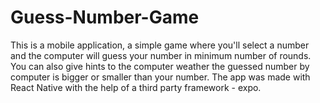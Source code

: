 # Guess-Number-Game
This is a mobile application, a simple game where you'll select a number and the computer will guess your number in minimum number of rounds. You can also give hints to the computer weather the guessed number by computer is bigger or smaller than your number. The app was made with React Native with the help of a third party framework - expo.
